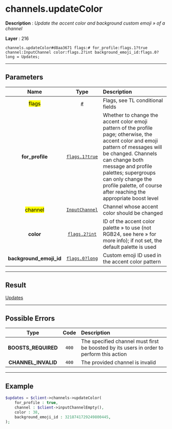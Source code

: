 # channels.updateColor

**Description** : *Update the accent color and background custom emoji &raquo; of a channel*

**Layer** : 216

```tl
channels.updateColor#d8aa3671 flags:# for_profile:flags.1?true channel:InputChannel color:flags.2?int background_emoji_id:flags.0?long = Updates;
```

---

## Parameters

| Name | Type | Description |
| :---: | :---: | :--- |
| <mark>flags</mark> | [`#`](type/#) | Flags, see TL conditional fields |
| **for_profile** | [`flags.1?true`](type/true) | Whether to change the accent color emoji pattern of the profile page; otherwise, the accent color and emoji pattern of messages will be changed. Channels can change both message and profile palettes; supergroups can only change the profile palette, of course after reaching the appropriate boost level |
| <mark>channel</mark> | [`InputChannel`](type/InputChannel) | Channel whose accent color should be changed |
| **color** | [`flags.2?int`](type/int) | ID of the accent color palette » to use (not RGB24, see here » for more info); if not set, the default palette is used |
| **background_emoji_id** | [`flags.0?long`](type/long) | Custom emoji ID used in the accent color pattern |

---

## Result

[Updates](type/Updates)

---

## Possible Errors

| Type | Code | Description |
| :---: | :---: | :--- |
| **BOOSTS_REQUIRED** | `400` | The specified channel must first be boosted by its users in order to perform this action |
| **CHANNEL_INVALID** | `400` | The provided channel is invalid |

---

## Example

```php
$updates = $client->channels->updateColor(
	for_profile : true,
	channel : $client->inputChannelEmpty(),
	color : 38,
	background_emoji_id : 3218741729249800445,
);
```